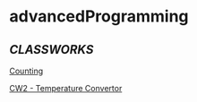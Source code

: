 # advancedProgramming

## *CLASSWORKS*

[Counting](./Counting.html)

[CW2 - Temperature Convertor](./CW2/TemperatureConvertor.html)
